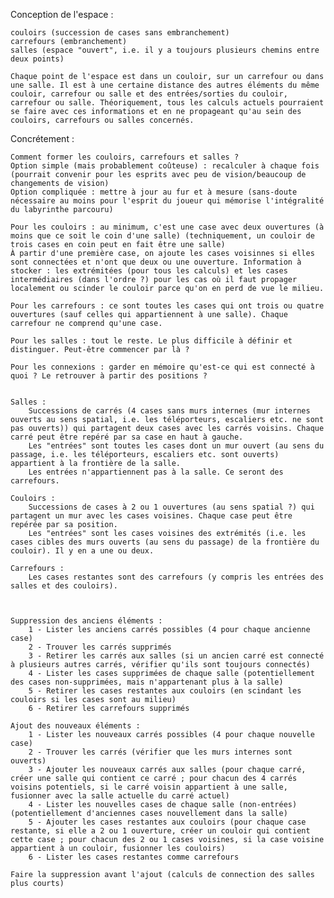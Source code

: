 Conception de l'espace :

    couloirs (succession de cases sans embranchement)
    carrefours (embranchement)
    salles (espace "ouvert", i.e. il y a toujours plusieurs chemins entre deux points)

    Chaque point de l'espace est dans un couloir, sur un carrefour ou dans une salle. Il est à une certaine distance des autres éléments du même couloir, carrefour ou salle et des entrées/sorties du couloir, carrefour ou salle. Théoriquement, tous les calculs actuels pourraient se faire avec ces informations et en ne propageant qu'au sein des couloirs, carrefours ou salles concernés.

Concrétement :

    Comment former les couloirs, carrefours et salles ?
    Option simple (mais probablement coûteuse) : recalculer à chaque fois (pourrait convenir pour les esprits avec peu de vision/beaucoup de changements de vision)
    Option compliquée : mettre à jour au fur et à mesure (sans-doute nécessaire au moins pour l'esprit du joueur qui mémorise l'intégralité du labyrinthe parcouru)

    Pour les couloirs : au minimum, c'est une case avec deux ouvertures (à moins que ce soit le coin d'une salle) (techniquement, un couloir de trois cases en coin peut en fait être une salle)
    À partir d'une première case, on ajoute les cases voisinnes si elles sont connectées et n'ont que deux ou une ouverture. Information à stocker : les extrémitées (pour tous les calculs) et les cases intermédiaires (dans l'ordre ?) pour les cas où il faut propager localement ou scinder le couloir parce qu'on en perd de vue le milieu.

    Pour les carrefours : ce sont toutes les cases qui ont trois ou quatre ouvertures (sauf celles qui appartiennent à une salle). Chaque carrefour ne comprend qu'une case.

    Pour les salles : tout le reste. Le plus difficile à définir et distinguer. Peut-être commencer par là ?

    Pour les connexions : garder en mémoire qu'est-ce qui est connecté à quoi ? Le retrouver à partir des positions ?


    Salles :
        Successions de carrés (4 cases sans murs internes (mur internes ouverts au sens spatial, i.e. les téléporteurs, escaliers etc. ne sont pas ouverts)) qui partagent deux cases avec les carrés voisins. Chaque carré peut être repéré par sa case en haut à gauche.
        Les "entrées" sont toutes les cases dont un mur ouvert (au sens du passage, i.e. les téléporteurs, escaliers etc. sont ouverts) appartient à la frontière de la salle.
        Les entrées n'appartiennent pas à la salle. Ce seront des carrefours.

    Couloirs :
        Successions de cases à 2 ou 1 ouvertures (au sens spatial ?) qui partagent un mur avec les cases voisines. Chaque case peut être repérée par sa position.
        Les "entrées" sont les cases voisines des extrémités (i.e. les cases cibles des murs ouverts (au sens du passage) de la frontière du couloir). Il y en a une ou deux.

    Carrefours :
        Les cases restantes sont des carrefours (y compris les entrées des salles et des couloirs).



    Suppression des anciens éléments :
        1 - Lister les anciens carrés possibles (4 pour chaque ancienne case)
        2 - Trouver les carrés supprimés
        3 - Retirer les carrés aux salles (si un ancien carré est connecté à plusieurs autres carrés, vérifier qu'ils sont toujours connectés)
        4 - Lister les cases supprimées de chaque salle (potentiellement des cases non-supprimées, mais n'appartenant plus à la salle)
        5 - Retirer les cases restantes aux couloirs (en scindant les couloirs si les cases sont au milieu)
        6 - Retirer les carrefours supprimés

    Ajout des nouveaux éléments :
        1 - Lister les nouveaux carrés possibles (4 pour chaque nouvelle case)
        2 - Trouver les carrés (vérifier que les murs internes sont ouverts)
        3 - Ajouter les nouveaux carrés aux salles (pour chaque carré, créer une salle qui contient ce carré ; pour chacun des 4 carrés voisins potentiels, si le carré voisin appartient à une salle, fusionner avec la salle actuelle du carré actuel)
        4 - Lister les nouvelles cases de chaque salle (non-entrées) (potentiellement d'anciennes cases nouvellement dans la salle)
        5 - Ajouter les cases restantes aux couloirs (pour chaque case restante, si elle a 2 ou 1 ouverture, créer un couloir qui contient cette case ; pour chacun des 2 ou 1 cases voisines, si la case voisine appartient à un couloir, fusionner les couloirs)
        6 - Lister les cases restantes comme carrefours

    Faire la suppression avant l'ajout (calculs de connection des salles plus courts)

    